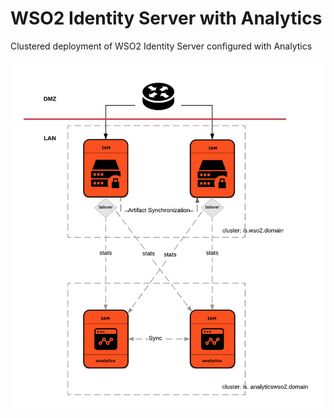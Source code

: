# WSO2 Identity Server with Analytics

Clustered deployment of WSO2 Identity Server configured with Analytics

![pattern2](../images/is-pattern2.png)
